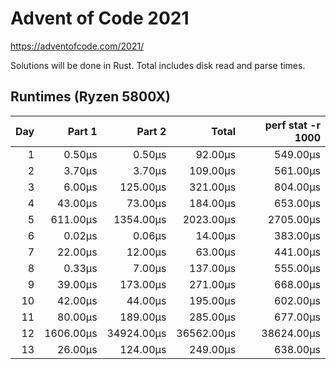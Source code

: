# Advent of Code 2021

https://adventofcode.com/2021/

Solutions will be done in Rust. Total includes disk read and parse times.

## Runtimes (Ryzen 5800X)

|  Day |    Part 1 |     Part 2 |      Total | perf stat -r 1000 |
| ---: | --------: | ---------: | ---------: | ----------------: |
|    1 |    0.50µs |     0.50µs |    92.00µs |          549.00µs |
|    2 |    3.70µs |     3.70µs |   109.00µs |          561.00µs |
|    3 |    6.00µs |   125.00µs |   321.00µs |          804.00µs |
|    4 |   43.00µs |    73.00µs |   184.00µs |          653.00µs |
|    5 |  611.00µs |  1354.00µs |  2023.00µs |         2705.00µs |
|    6 |    0.02µs |     0.06µs |    14.00µs |          383.00µs |
|    7 |   22.00µs |    12.00µs |    63.00µs |          441.00µs |
|    8 |    0.33µs |     7.00µs |   137.00µs |          555.00µs |
|    9 |   39.00µs |   173.00µs |   271.00µs |          668.00µs |
|   10 |   42.00µs |    44.00µs |   195.00µs |          602.00µs |
|   11 |   80.00µs |   189.00µs |   285.00µs |          677.00µs |
|   12 | 1606.00µs | 34924.00µs | 36562.00µs |        38624.00µs |
|   13 |   26.00µs |   124.00µs |   249.00µs |          638.00µs |